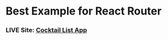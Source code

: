 # Best Example for React Router

### LIVE Site: [Cocktail List App](https://cocktail-list-app.netlify.app/)